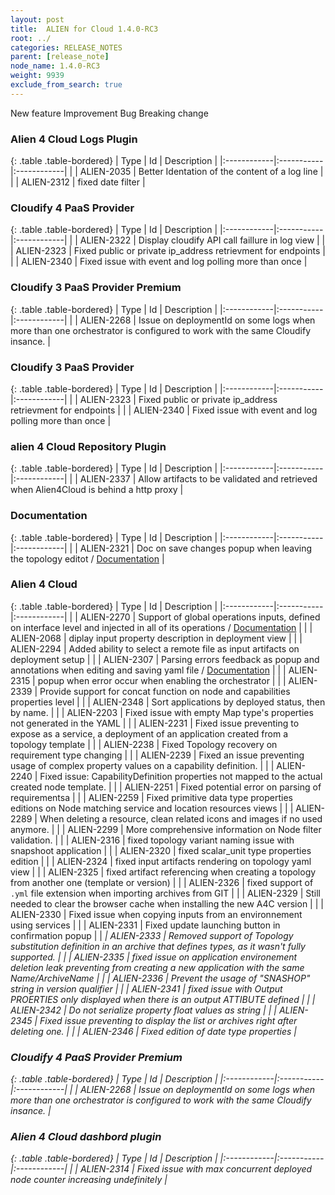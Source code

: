 ```yaml
---
layout: post
title:  ALIEN for Cloud 1.4.0-RC3
root: ../
categories: RELEASE_NOTES
parent: [release_note]
node_name: 1.4.0-RC3
weight: 9939
exclude_from_search: true
---
```





<i class="fa fa-plus text-success"></i> New feature <i class="fa fa-level-up text-primary"></i> Improvement  <i class="fa fa-bug text-danger"></i> Bug <i class="fa fa-exclamation-triangle text-warning"></i> Breaking change


### Alien 4 Cloud Logs Plugin



  {: .table .table-bordered}
  | Type        | Id         | Description |
  |:------------|:-----------|:------------|
      |  <i class="fa fa-level-up text-primary"></i> | ALIEN-2035 | Better Identation of the content of a log line   |
      |  <i class="fa fa-bug text-danger"></i> | ALIEN-2312 | fixed date filter  |
  


### Cloudify 4 PaaS Provider



  {: .table .table-bordered}
  | Type        | Id         | Description |
  |:------------|:-----------|:------------|
        |  <i class="fa fa-bug text-danger"></i> | ALIEN-2322 | Display cloudify API call faillure in log view  |
    |  <i class="fa fa-bug text-danger"></i> | ALIEN-2323 | Fixed public or private ip_address retrievment for endpoints  |
    |  <i class="fa fa-bug text-danger"></i> | ALIEN-2340 | Fixed issue with event and log polling more than once  |
  


### Cloudify 3 PaaS Provider Premium



  {: .table .table-bordered}
  | Type        | Id         | Description |
  |:------------|:-----------|:------------|
        |  <i class="fa fa-bug text-danger"></i> | ALIEN-2268 | Issue on deploymentId on some logs when more than one orchestrator is  configured to work with the same Cloudify insance.  |
  


### Cloudify 3 PaaS Provider



  {: .table .table-bordered}
  | Type        | Id         | Description |
  |:------------|:-----------|:------------|
        |  <i class="fa fa-bug text-danger"></i> | ALIEN-2323 | Fixed public or private ip_address retrievment for endpoints  |
    |  <i class="fa fa-bug text-danger"></i> | ALIEN-2340 | Fixed issue with event and log polling more than once  |
  


### alien 4 Cloud Repository Plugin



  {: .table .table-bordered}
  | Type        | Id         | Description |
  |:------------|:-----------|:------------|
      |  <i class="fa fa-level-up text-primary"></i> | ALIEN-2337 | Allow artifacts to be validated and retrieved when Alien4Cloud is behind a http proxy  |
    


### Documentation



  {: .table .table-bordered}
  | Type        | Id         | Description |
  |:------------|:-----------|:------------|
      |  <i class="fa fa-level-up text-primary"></i> | ALIEN-2321 | Doc on save changes popup when leaving the topology editot / [Documentation](#/documentation/1.4.0/user_guide/topology_editor_overview.html)  |
    


### Alien 4 Cloud



  {: .table .table-bordered}
  | Type        | Id         | Description |
  |:------------|:-----------|:------------|
    |  <i class="fa fa-plus text-success"></i> | ALIEN-2270 | Support of global operations inputs, defined on interface level and injected in all of its operations / [Documentation](#/documentation/1.4.0/devops_guide/tosca_grammar/interface_definition.html)  |
      |  <i class="fa fa-level-up text-primary"></i> | ALIEN-2068 | diplay input property description in deployment view  |
    |  <i class="fa fa-level-up text-primary"></i> | ALIEN-2294 | Added ability to select a remote file as input artifacts on deployment setup  |
    |  <i class="fa fa-level-up text-primary"></i> | ALIEN-2307 | Parsing errors feedback as popup and annotations when editing and saving yaml file / [Documentation](#/documentation/1.4.0/user_guide/topology_editor_file.html)  |
    |  <i class="fa fa-level-up text-primary"></i> | ALIEN-2315 | popup when error occur when enabling the orchestrator  |
    |  <i class="fa fa-level-up text-primary"></i> | ALIEN-2339 | Provide support for concat function on node and capabilities properties level  |
    |  <i class="fa fa-level-up text-primary"></i> | ALIEN-2348 | Sort applications by deployed status, then by name.  |
      |  <i class="fa fa-bug text-danger"></i> | ALIEN-2203 | Fixed issue with empty Map type's properties not generated in the YAML   |
    |  <i class="fa fa-bug text-danger"></i> | ALIEN-2231 | Fixed issue preventing to expose as a service, a deployment of an application created from a topology template  |
    |  <i class="fa fa-bug text-danger"></i> | ALIEN-2238 | Fixed Topology recovery on requirement type changing  |
    |  <i class="fa fa-bug text-danger"></i> | ALIEN-2239 | Fixed an issue preventing usage of complex property values on a capability definition.  |
    |  <i class="fa fa-bug text-danger"></i> | ALIEN-2240 | Fixed issue: CapabilityDefinition properties not mapped to the actual created node template.  |
    |  <i class="fa fa-bug text-danger"></i> | ALIEN-2251 | Fixed potential error on parsing of requirementsa  |
    |  <i class="fa fa-bug text-danger"></i> | ALIEN-2259 | Fixed primitive data type properties editions on Node matching service and location resources views  |
    |  <i class="fa fa-bug text-danger"></i> | ALIEN-2289 | When deleting a resource, clean related icons and images if no used anymore.  |
    |  <i class="fa fa-bug text-danger"></i> | ALIEN-2299 | More comprehensive information on Node filter validation.  |
    |  <i class="fa fa-bug text-danger"></i> | ALIEN-2316 | fixed topology variant naming issue with snapshoot application  |
    |  <i class="fa fa-bug text-danger"></i> | ALIEN-2320 | fixed scalar_unit type properties edition  |
    |  <i class="fa fa-bug text-danger"></i> | ALIEN-2324 | fixed input artifacts rendering on topology yaml view  |
    |  <i class="fa fa-bug text-danger"></i> | ALIEN-2325 | fixed artifact referencing when creating a topology from another one (template or version)  |
    |  <i class="fa fa-bug text-danger"></i> | ALIEN-2326 | fixed support of `.yml` file extension when importing archives from GIT  |
    |  <i class="fa fa-bug text-danger"></i> | ALIEN-2329 | Still needed to clear the browser cache when installing the new A4C version  |
    |  <i class="fa fa-bug text-danger"></i> | ALIEN-2330 | Fixed issue when copying inputs from an environnement using services  |
    |  <i class="fa fa-bug text-danger"></i> | ALIEN-2331 | Fixed update launching button in confirmation popup  |
    |  <i class="fa fa-exclamation-triangle text-warning">  <i class="fa fa-bug text-danger"></i> | ALIEN-2333 | Removed support of Topology substitution definition in an archive that defines types, as it wasn't fully supported.  |
    |  <i class="fa fa-bug text-danger"></i> | ALIEN-2335 | fixed issue on application environement deletion leak preventing from creating a new application with the same Name/ArchiveName  |
    |  <i class="fa fa-bug text-danger"></i> | ALIEN-2336 | Prevent the usage of "SNASHOP" string in version qualifier  |
    |  <i class="fa fa-bug text-danger"></i> | ALIEN-2341 | fixed issue with Output PROERTIES only displayed when there is an output ATTIBUTE defined  |
    |  <i class="fa fa-bug text-danger"></i> | ALIEN-2342 | Do not serialize property float values as string  |
    |  <i class="fa fa-bug text-danger"></i> | ALIEN-2345 | Fixed issue preventing to display the list or archives right after deleting one.  |
    |  <i class="fa fa-bug text-danger"></i> | ALIEN-2346 | Fixed edition of date type properties  |
  


### Cloudify 4 PaaS Provider Premium



  {: .table .table-bordered}
  | Type        | Id         | Description |
  |:------------|:-----------|:------------|
        |  <i class="fa fa-bug text-danger"></i> | ALIEN-2268 | Issue on deploymentId on some logs when more than one orchestrator is  configured to work with the same Cloudify insance.  |
  


### Alien 4 Cloud dashbord plugin



  {: .table .table-bordered}
  | Type        | Id         | Description |
  |:------------|:-----------|:------------|
        |  <i class="fa fa-bug text-danger"></i> | ALIEN-2314 | Fixed issue with max concurrent deployed node counter increasing undefinitely  |
  

